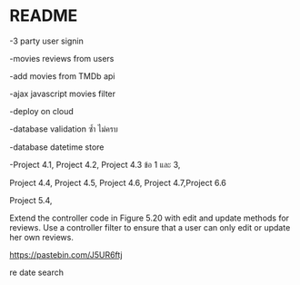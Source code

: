 # README

-3 party user signin 

-movies reviews from users 

-add movies from TMDb api 

-ajax javascript movies filter 

-deploy on cloud 

-database validation ซ้ำ ไม่ครบ 

-database datetime store 

-Project 4.1, Project 4.2, Project 4.3 ข้อ 1 และ 3,

Project 4.4, Project 4.5, Project 4.6, Project 4.7,Project 6.6 

Project 5.4, 


Extend the controller code in Figure 5.20 with edit and update methods for reviews. Use
a controller filter to ensure that a user can only edit or update her own reviews.

https://pastebin.com/J5UR6ftj

re date search
